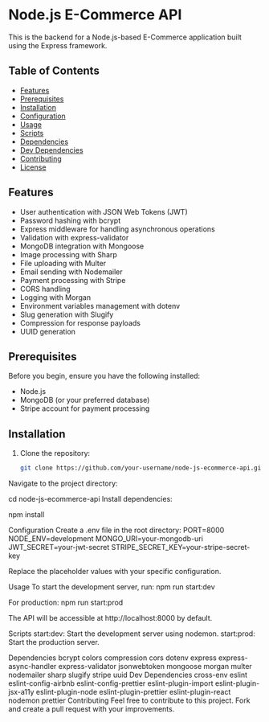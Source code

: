 # Node.js E-Commerce API

This is the backend for a Node.js-based E-Commerce application built using the Express framework.

## Table of Contents

- [Features](#features)
- [Prerequisites](#prerequisites)
- [Installation](#installation)
- [Configuration](#configuration)
- [Usage](#usage)
- [Scripts](#scripts)
- [Dependencies](#dependencies)
- [Dev Dependencies](#dev-dependencies)
- [Contributing](#contributing)
- [License](#license)

## Features

- User authentication with JSON Web Tokens (JWT)
- Password hashing with bcrypt
- Express middleware for handling asynchronous operations
- Validation with express-validator
- MongoDB integration with Mongoose
- Image processing with Sharp
- File uploading with Multer
- Email sending with Nodemailer
- Payment processing with Stripe
- CORS handling
- Logging with Morgan
- Environment variables management with dotenv
- Slug generation with Slugify
- Compression for response payloads
- UUID generation

## Prerequisites

Before you begin, ensure you have the following installed:

- Node.js
- MongoDB (or your preferred database)
- Stripe account for payment processing

## Installation

1. Clone the repository:

   ```bash
   git clone https://github.com/your-username/node-js-ecommerce-api.git


Navigate to the project directory:

cd node-js-ecommerce-api
Install dependencies:


npm install

Configuration
Create a .env file in the root directory:
PORT=8000
NODE_ENV=development
MONGO_URI=your-mongodb-uri
JWT_SECRET=your-jwt-secret
STRIPE_SECRET_KEY=your-stripe-secret-key


Replace the placeholder values with your specific configuration.

Usage
To start the development server, run:
npm run start:dev

For production:
npm run start:prod

The API will be accessible at http://localhost:8000 by default.

Scripts
start:dev: Start the development server using nodemon.
start:prod: Start the production server.

Dependencies
bcrypt
colors
compression
cors
dotenv
express
express-async-handler
express-validator
jsonwebtoken
mongoose
morgan
multer
nodemailer
sharp
slugify
stripe
uuid
Dev Dependencies
cross-env
eslint
eslint-config-airbnb
eslint-config-prettier
eslint-plugin-import
eslint-plugin-jsx-a11y
eslint-plugin-node
eslint-plugin-prettier
eslint-plugin-react
nodemon
prettier
Contributing
Feel free to contribute to this project. Fork and create a pull request with your improvements.

